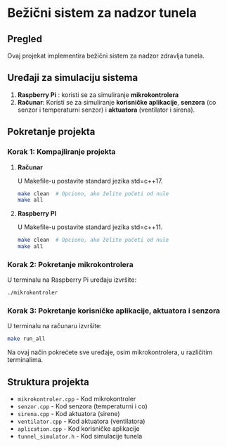 # Bežični sistem za nadzor tunela  

## Pregled
Ovaj projekat implementira bežični sistem za nadzor zdravlja tunela.  

## Uređaji za simulaciju sistema
1. **Raspberry Pi** : koristi se za simuliranje **mikrokontrolera**
2. **Računar**: Koristi se za simuliranje **korisničke aplikacije**, **senzora** (co senzor i temperaturni senzor) i **aktuatora** (ventilator i sirena).  

## Pokretanje projekta
### Korak 1: Kompajliranje projekta

1. **Računar**
   
   U Makefile-u postavite standard jezika std=c++17.
   ```bash
   make clean  # Opciono, ako želite početi od nule
   make all
   ```

1. **Raspberry PI**

   U Makefile-u postavite standard jezika std=c++11.
   ```bash
   make clean  # Opciono, ako želite početi od nule
   make all
   ```

### Korak 2: Pokretanje mikrokontrolera
   U terminalu na Raspberry Pi uređaju izvršite:
   ```bash
   ./mikrokontroler
   ```

### Korak 3: Pokretanje korisničke aplikacije, aktuatora i senzora

   U terminalu na računaru izvršite:
   ```bash
   make run_all
   ```
   Na ovaj način pokrećete sve uređaje, osim mikrokontrolera, u različitim terminalima.

## Struktura projekta
- `mikrokontroler.cpp` - Kod mikrokontroler
- `senzor.cpp` - Kod senzora (temperaturni i co)
- `sirena.cpp` - Kod aktuatora (sirene)
- `ventilator.cpp` - Kod aktuatora (ventilatora)
- `aplication.cpp` - Kod korisničke aplikacije
- `tunnel_simulator.h` - Kod simulacije tunela

